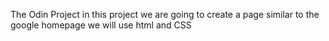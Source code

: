 The Odin Project
in this project we are going to create a page similar to the google homepage
we will use html and CSS

